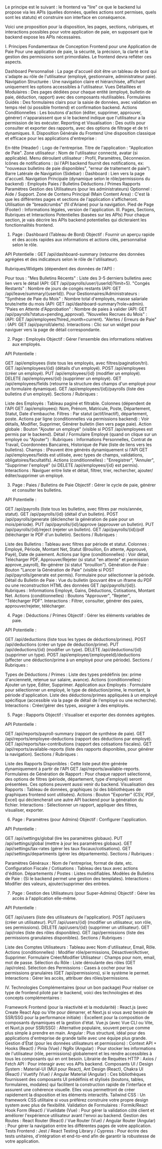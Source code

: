 Le principe est le suivant : le frontend va "lire" ce que le backend lui propose via les APIs (quelles données, quelles actions sont permises, quels sont les statuts) et construire son interface en conséquence.

Voici une proposition pour la disposition, les pages, sections, rubriques, et interactions possibles pour votre application de paie, en supposant que le backend expose les APIs nécessaires.

I. Principes Fondamentaux de Conception Frontend pour une Application de Paie
Pour une application de paie, la sécurité, la précision, la clarté et la gestion des permissions sont primordiales. Le frontend devra refléter ces aspects.

Dashboard Personnalisé : La page d'accueil doit être un tableau de bord qui s'adapte au rôle de l'utilisateur (employé, gestionnaire, administrateur paie).
Navigation Structurée : Une navigation claire et hiérarchisée, affichant uniquement les options accessibles à l'utilisateur.
Vues Détaillées et Modulaires : Des pages dédiées pour chaque entité (employé, bulletin de paie, déduction, rapport) avec des composants réutilisables.
Formulaires Guidés : Des formulaires clairs pour la saisie de données, avec validation en temps réel (si possible frontend) et confirmation backend.
Actions Conditionnelles : Les boutons d'action (éditer, supprimer, approuver, générer) n'apparaissent que si le backend indique que l'utilisateur a la permission de les exécuter.
Reporting et Visualisation : Des outils pour consulter et exporter des rapports, avec des options de filtrage et de tri dynamiques.
II. Disposition Générale du Frontend
Une disposition classique et efficace pour les applications d'entreprise :

En-tête (Header) :
Logo de l'entreprise.
Titre de l'application : "Application de Paie".
Zone utilisateur : Nom de l'utilisateur connecté, avatar (si applicable).
Menu déroulant utilisateur : Profil, Paramètres, Déconnexion.
Icônes de notifications : (si l'API backend fournit des notifications, ex: "nouveaux bulletins de paie disponibles", "erreur de traitement de paie").
Barre Latérale de Navigation (Sidebar) :
Dashboard : Lien vers la page d'accueil.
Navigation Principale (dynamique selon le rôle/permissions du backend) :
Employés
Paies / Bulletins
Déductions / Primes
Rapports
Paramètres
Gestion des Utilisateurs (pour les administrateurs)
Optionnel : Aide / Support.
Zone de Contenu Principal (Main Content Area) :
C'est là que les différentes pages et sections de l'application s'afficheront.
Utilisation de "breadcrumbs" (fil d'Ariane) pour la navigation.
Pied de Page (Footer) :
Informations légales, version de l'application.
III. Pages, Sections, Rubriques et Interactions Potentielles (basées sur les APIs)
Pour chaque section, je vais décrire les APIs backend potentielles qui dicteraient les fonctionnalités frontend.

1. Page : Dashboard (Tableau de Bord)
Objectif : Fournir un aperçu rapide et des accès rapides aux informations et actions clés, personnalisé selon le rôle.

API Potentielle : GET /api/dashboard-summary (retourne des données agrégées et des indicateurs selon le rôle de l'utilisateur).

Rubriques/Widgets (dépendent des données de l'API) :

Pour tous :
"Mes Bulletins Récents" : Liste des 3-5 derniers bulletins avec lien vers le détail (API: GET /api/payrolls/user/{userId}?limit=5).
"Congés Restants" : Nombre de jours de congés restants (API: GET /api/leave/summary/{userId}).
Pour Gestionnaires/Administrateurs :
"Synthèse de Paie du Mois" : Nombre total d'employés, masse salariale brute/nette du mois (API: GET /api/dashboard-summary?role=admin).
"Paies en Attente d'Approbation" : Nombre de paies à valider (API: GET /api/payrolls?status=pending_approval).
"Nouvelles Recrues du Mois" : (API: GET /api/employees?hired_month=current).
"Alertes / Erreurs de Paie" : (API: GET /api/payroll/alerts).
Interactions : Clic sur un widget pour naviguer vers la page de détail correspondante.

2. Page : Employés
Objectif : Gérer l'ensemble des informations relatives aux employés.

API Potentielle :

GET /api/employees (liste tous les employés, avec filtres/pagination/tri).
GET /api/employees/{id} (détails d'un employé).
POST /api/employees (créer un employé).
PUT /api/employees/{id} (modifier un employé).
DELETE /api/employees/{id} (supprimer un employé).
GET /api/employees/fields (retourne la structure des champs d'un employé pour un formulaire dynamique).
GET /api/employees/{id}/payrolls (liste des bulletins d'un employé).
Sections / Rubriques :

Liste des Employés : Tableau paginé et filtrable.
Colonnes (dépendent de l'API GET /api/employees): Nom, Prénom, Matricule, Poste, Département, Statut, Date d'embauche.
Filtres : Par statut (actif/inactif), département, poste.
Actions par ligne (conditionnelles via permissions backend) : Voir détails, Modifier, Supprimer, Générer bulletin (lien vers page paie).
Action globale : Bouton "Ajouter un employé" (visible si POST /api/employees est permis par le backend).
Détail / Formulaire Employé (quand on clique sur un employé ou "Ajouter") :
Rubriques : Informations Personnelles, Contrat de Travail, Coordonnées Bancaires, Historique de Paie (liste de liens vers les bulletins).
Champs : (Peuvent être générés dynamiquement si l'API GET /api/employees/fields est utilisée, avec types de champs, validations, obligatoires/facultatifs).
Actions (conditionnelles) : "Enregistrer", "Annuler", "Supprimer l'employé" (si DELETE /api/employees/{id} est permis).
Interactions : Naviguer entre liste et détail, filtrer, trier, rechercher, ajouter/éditer/supprimer un employé.

3. Page : Paies / Bulletins de Paie
Objectif : Gérer le cycle de paie, générer et consulter les bulletins.

API Potentielle :

GET /api/payrolls (liste tous les bulletins, avec filtres par mois/année, statut).
GET /api/payrolls/{id} (détail d'un bulletin).
POST /api/payrolls/generate (déclencher la génération de paie pour un mois/période).
PUT /api/payrolls/{id}/approve (approuver un bulletin).
PUT /api/payrolls/{id}/reject (rejeter un bulletin).
GET /api/payrolls/{id}/pdf (télécharger le PDF d'un bulletin).
Sections / Rubriques :

Liste des Bulletins : Tableau avec filtres par période et statut.
Colonnes : Employé, Période, Montant Net, Statut (Brouillon, En attente, Approuvé, Payé), Date de paiement.
Actions par ligne (conditionnelles) : Voir détail, Télécharger PDF, Approuver/Rejeter (si statut "en attente" et permission approve_payroll), Re-générer (si statut "brouillon").
Génération de Paie : Bouton "Lancer la Génération de Paie" (visible si POST /api/payrolls/generate est permis). Formulaire pour sélectionner la période.
Détail du Bulletin de Paie :
Vue du bulletin (pouvant être un iframe du PDF ou une reconstruction HTML des données GET /api/payrolls/{id}).
Rubriques : Informations Employé, Gains, Déductions, Cotisations, Montant Net.
Actions (conditionnelles) : Boutons "Approuver", "Rejeter", "Télécharger PDF".
Interactions : Filtrer, consulter, générer des paies, approuver/rejeter, télécharger.

4. Page : Déductions / Primes
Objectif : Gérer les éléments variables de paie.

API Potentielle :

GET /api/deductions (liste tous les types de déductions/primes).
POST /api/deductions (créer un type de déduction/prime).
PUT /api/deductions/{id} (modifier un type).
DELETE /api/deductions/{id} (supprimer un type).
POST /api/employee/{employeeId}/deductions (affecter une déduction/prime à un employé pour une période).
Sections / Rubriques :

Types de Déductions / Primes : Liste des types prédéfinis (ex: prime d'ancienneté, retenue sur salaire, avance).
Actions (conditionnelles) : Ajouter un type, Éditer, Supprimer.
Application aux Employés :
Formulaire pour sélectionner un employé, le type de déduction/prime, le montant, la période d'application.
Liste des déductions/primes appliquées à un employé spécifique (accessible via la page de détail de l'employé ou une recherche).
Interactions : Créer/gérer des types, assigner à des employés.

5. Page : Rapports
Objectif : Visualiser et exporter des données agrégées.

API Potentielle :

GET /api/reports/payroll-summary (rapport de synthèse de paie).
GET /api/reports/employee-deductions (rapport des déductions par employé).
GET /api/reports/tax-contributions (rapport des cotisations fiscales).
GET /api/reports/available-reports (liste des rapports disponibles, pour générer la navigation).
Sections / Rubriques :

Liste des Rapports Disponibles : Cette liste peut être générée dynamiquement à partir de l'API GET /api/reports/available-reports.
Formulaires de Génération de Rapport : Pour chaque rapport sélectionné, des options de filtres (période, département, type d'employé) seront présentées. Ces options peuvent aussi venir du backend.
Visualisation des Rapports : Tableau de données, graphiques (si des bibliothèques de graphiques frontend sont utilisées).
Actions : Bouton "Exporter" (CSV, PDF, Excel) qui déclencherait une autre API backend pour la génération du fichier.
Interactions : Sélectionner un rapport, appliquer des filtres, visualiser, exporter.

6. Page : Paramètres (pour Admins)
Objectif : Configurer l'application.

API Potentielle :

GET /api/settings/global (lire les paramètres globaux).
PUT /api/settings/global (mettre à jour les paramètres globaux).
GET /api/settings/tax-rates (gérer les taux fiscaux/cotisations).
GET /api/settings/departments (gérer les départements).
Sections / Rubriques :

Paramètres Généraux : Nom de l'entreprise, format de date, etc.
Configuration Fiscale / Cotisations : Tableau des taux avec actions d'édition.
Départements / Postes : Listes modifiables.
Modèles de Bulletins de Paie : (Si le backend permet une gestion des templates).
Interactions : Modifier des valeurs, ajouter/supprimer des entrées.

7. Page : Gestion des Utilisateurs (pour Super-Admins)
Objectif : Gérer les accès à l'application elle-même.

API Potentielle :

GET /api/users (liste des utilisateurs de l'application).
POST /api/users (créer un utilisateur).
PUT /api/users/{id} (modifier un utilisateur, son rôle, ses permissions).
DELETE /api/users/{id} (supprimer un utilisateur).
GET /api/roles (liste des rôles disponibles).
GET /api/permissions (liste des permissions granulaires disponibles).
Sections / Rubriques :

Liste des Comptes Utilisateurs : Tableau avec Nom d'utilisateur, Email, Rôle.
Actions (conditionnelles) : Modifier rôle/permissions, Désactiver/Activer, Supprimer.
Formulaire Créer/Modifier Utilisateur :
Champs pour nom, email, mot de passe.
Sélection du Rôle : Liste déroulante des rôles (GET /api/roles).
Sélection des Permissions : Cases à cocher pour les permissions granulaires (GET /api/permissions), si le système le permet.
Interactions : Gérer les accès, attribuer des rôles/permissions.

IV. Technologies Complémentaires (pour un bon package)
Pour réaliser ce type de frontend piloté par le backend, voici des technologies et des concepts complémentaires :

Framework Frontend (pour la réactivité et la modularité) :
React.js (avec Create React App ou Vite pour démarrer, et Next.js si vous avez besoin de SSR/SSG pour la performance initiale) : Excellent pour la composition de composants dynamiques et la gestion d'état.
Vue.js (avec Vue CLI ou Vite, et Nuxt.js pour SSR/SSG) : Alternative populaire, souvent perçue comme plus simple à prendre en main.
Angular : Plus structuré, idéal pour des applications d'entreprise de grande taille avec une équipe plus grande.
Gestion d'État (pour les données utilisateurs et permissions) :
Context API + Hooks (React) / Pinia (Vue) / NgRx (Angular) : Pour stocker les informations de l'utilisateur (rôle, permissions) globalement et les rendre accessibles à tous les composants qui en ont besoin.
Librairie de Requêtes HTTP :
Axios / Fetch API : Pour interagir avec vos APIs backend.
Composants UI / Design System :
Material-UI (MUI pour React), Ant Design (React), Chakra UI (React) / Vuetify (Vue) / Angular Material (Angular) : Ces bibliothèques fournissent des composants UI prédéfinis et stylisés (boutons, tables, formulaires, modales) qui facilitent la construction rapide de l'interface et assurent une cohérence visuelle. Elles vous permettront de créer rapidement la disposition et les éléments interactifs.
Tailwind CSS : Un framework CSS utilitaire si vous préférez construire votre propre design system avec plus de flexibilité.
Validation de Formulaires :
Formik/React Hook Form (React) / Vuelidate (Vue) : Pour gérer la validation côté client et améliorer l'expérience utilisateur avant l'envoi au backend.
Gestion des Routes :
React Router (React) / Vue Router (Vue) / Angular Router (Angular) : Pour gérer la navigation entre les différentes pages de votre application.
Tests Frontend :
Jest / React Testing Library / Cypress : Pour écrire des tests unitaires, d'intégration et end-to-end afin de garantir la robustesse de votre application.